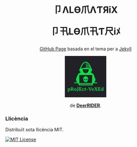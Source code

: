 <h1 align="center">卩ΛLӨ爪ΛƬЯiX

卩卂LӨ爪卂Ƭ尺iﾒ</h1>

<p align="center"><a href="https://pages.github.com">GitHub Page</a> basada en el tema per a <a href="https://jekyllrb.com">Jekyll</a></p>
<p align="center"><a href="https://github.com/akiritsu/pRoJEct-VeXEd"><img src="src/assets/img/favicon.png" alt="Logo" width="130" height="130"></a></p>
<p align="center">de <a href="https://github.com/akiritsu"><b>DeerRIDER</b></a>.</p>

### Llicència

Distribuït sota llicència MIT.

[![MIT License][license-shield]][license-url]

[license-shield]: https://img.shields.io/github/license/akiritsu/pRoJEct-VeXEd.svg?style=flat-square
[license-url]: https://github.com/akiritsu/pRoJEct-VeXEd/blob/master/LICENSE

